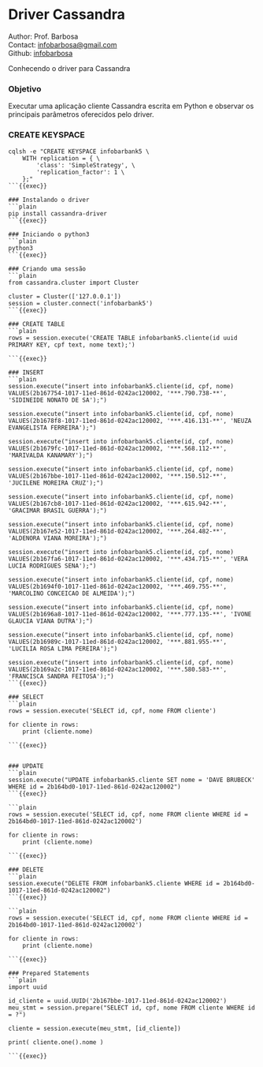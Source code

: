 # Driver Cassandra
Author: Prof. Barbosa<br>
Contact: infobarbosa@gmail.com<br>
Github: [infobarbosa](https://github.com/infobarbosa)

Conhecendo o driver para Cassandra

### Objetivo
Executar uma aplicação cliente Cassandra escrita em Python e observar os principais parâmetros oferecidos pelo driver.

### CREATE KEYSPACE
```plain
cqlsh -e "CREATE KEYSPACE infobarbank5 \
    WITH replication = { \
        'class': 'SimpleStrategy', \
        'replication_factor': 1 \
    };"
```{{exec}}

### Instalando o driver
```plain
pip install cassandra-driver
```{{exec}}

### Iniciando o python3
```plain
python3
```{{exec}}

### Criando uma sessão
```plain
from cassandra.cluster import Cluster

cluster = Cluster(['127.0.0.1'])
session = cluster.connect('infobarbank5')
```{{exec}}

### CREATE TABLE
```plain
rows = session.execute('CREATE TABLE infobarbank5.cliente(id uuid PRIMARY KEY, cpf text, nome text);')

```{{exec}}

### INSERT
```plain
session.execute("insert into infobarbank5.cliente(id, cpf, nome) VALUES(2b167754-1017-11ed-861d-0242ac120002, '***.790.738-**', 'SIDINEIDE NONATO DE SA');")

session.execute("insert into infobarbank5.cliente(id, cpf, nome) VALUES(2b1678f8-1017-11ed-861d-0242ac120002, '***.416.131-**', 'NEUZA EVANGELISTA FERREIRA');")

session.execute("insert into infobarbank5.cliente(id, cpf, nome) VALUES(2b1679fc-1017-11ed-861d-0242ac120002, '***.568.112-**', 'MARIVALDA KANAMARY');")

session.execute("insert into infobarbank5.cliente(id, cpf, nome) VALUES(2b167bbe-1017-11ed-861d-0242ac120002, '***.150.512-**', 'JUCILENE MOREIRA CRUZ');")

session.execute("insert into infobarbank5.cliente(id, cpf, nome) VALUES(2b167cb8-1017-11ed-861d-0242ac120002, '***.615.942-**', 'GRACIMAR BRASIL GUERRA');")

session.execute("insert into infobarbank5.cliente(id, cpf, nome) VALUES(2b167e52-1017-11ed-861d-0242ac120002, '***.264.482-**', 'ALDENORA VIANA MOREIRA');")

session.execute("insert into infobarbank5.cliente(id, cpf, nome) VALUES(2b167fa6-1017-11ed-861d-0242ac120002, '***.434.715-**', 'VERA LUCIA RODRIGUES SENA');")

session.execute("insert into infobarbank5.cliente(id, cpf, nome) VALUES(2b1694f0-1017-11ed-861d-0242ac120002, '***.469.755-**', 'MARCOLINO CONCEICAO DE ALMEIDA');")

session.execute("insert into infobarbank5.cliente(id, cpf, nome) VALUES(2b1696a8-1017-11ed-861d-0242ac120002, '***.777.135-**', 'IVONE GLAUCIA VIANA DUTRA');")

session.execute("insert into infobarbank5.cliente(id, cpf, nome) VALUES(2b16989c-1017-11ed-861d-0242ac120002, '***.881.955-**', 'LUCILIA ROSA LIMA PEREIRA');")

session.execute("insert into infobarbank5.cliente(id, cpf, nome) VALUES(2b169a2c-1017-11ed-861d-0242ac120002, '***.580.583-**', 'FRANCISCA SANDRA FEITOSA');")
```{{exec}}

### SELECT
```plain
rows = session.execute('SELECT id, cpf, nome FROM cliente')

for cliente in rows:
    print (cliente.nome)

```{{exec}}


### UPDATE
```plain
session.execute("UPDATE infobarbank5.cliente SET nome = 'DAVE BRUBECK' WHERE id = 2b164bd0-1017-11ed-861d-0242ac120002")
```{{exec}}

```plain
rows = session.execute('SELECT id, cpf, nome FROM cliente WHERE id = 2b164bd0-1017-11ed-861d-0242ac120002')

for cliente in rows:
    print (cliente.nome)

```{{exec}}

### DELETE
```plain
session.execute("DELETE FROM infobarbank5.cliente WHERE id = 2b164bd0-1017-11ed-861d-0242ac120002")
```{{exec}}

```plain
rows = session.execute('SELECT id, cpf, nome FROM cliente WHERE id = 2b164bd0-1017-11ed-861d-0242ac120002')

for cliente in rows:
    print (cliente.nome)

```{{exec}}

### Prepared Statements
```plain
import uuid

id_cliente = uuid.UUID('2b167bbe-1017-11ed-861d-0242ac120002')
meu_stmt = session.prepare("SELECT id, cpf, nome FROM cliente WHERE id = ?")

cliente = session.execute(meu_stmt, [id_cliente])

print( cliente.one().nome )

```{{exec}}
